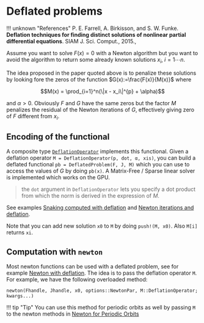 # Deflated problems

!!! unknown "References"
    P. E. Farrell, A. Birkisson, and S. W. Funke. **Deflation techniques for finding distinct solutions of nonlinear partial differential equations**. SIAM J. Sci. Comput., 2015.,

Assume you want to solve $F(x)=0$ with a Newton algorithm but you want to avoid the algorithm to return some already known solutions $x_i,\ i=1\cdots n$. 

The idea proposed in the paper quoted above is to penalize these solutions by looking fore the zeros of the function $G(x):=\frac{F(x)}{M(x)}$ where

$$M(x) = \prod_{i=1}^n(\|x - x_i\|^{p} + \alpha)$$

and $\alpha>0$. Obviously $F$ and $G$ have the same zeros but the factor $M$ penalizes the residual of the Newton iterations of $G$, effectively giving zero of $F$ different from $x_i$.

## Encoding of the functional

A composite type [`DeflationOperator`](@ref) implements this functional. Given a deflation operator `M = DeflationOperator(p, dot, α, xis)`, you can build a deflated functional `pb = DeflatedProblem(F, J, M)` which you can use to access the values of $G$ by doing `pb(x)`. A Matrix-Free / Sparse linear solver is implemented which works on the GPU.

> the `dot` argument in `DeflationOperator` lets you specify a dot product from which the norm is derived in the expression of $M$.

See examples [Snaking computed with deflation](@ref) and [Newton iterations and deflation](@ref).

Note that you can add new solution `x0` to `M` by doing `push!(M, x0)`. Also `M[i]` returns `xi`.

## Computation with `newton`

Most newton functions can be used with a deflated problem, see for example [Newton with deflation](@ref). The idea is to pass the deflation operator `M`. For example, we have the following overloaded method:

```
newton(Fhandle, Jhandle, x0, options::NewtonPar, M::DeflationOperator; kwargs...)
```

!!! tip "Tip"
    You can use this method for periodic orbits as well by passing `M` to the newton methods in [Newton for Periodic Orbits](@ref)
